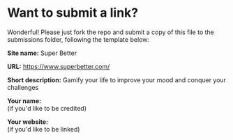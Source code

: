 # Want to submit a link?

Wonderful! Please just fork the repo and submit a copy of this file to the submissions folder, following the template below:

**Site name:** 
Super Better

**URL:** 
https://www.superbetter.com/

**Short description:**
Gamify your life to improve your mood and conquer your challenges

**Your name:**  
(if you'd like to be credited)

**Your website:**  
(if you'd like to be linked)
